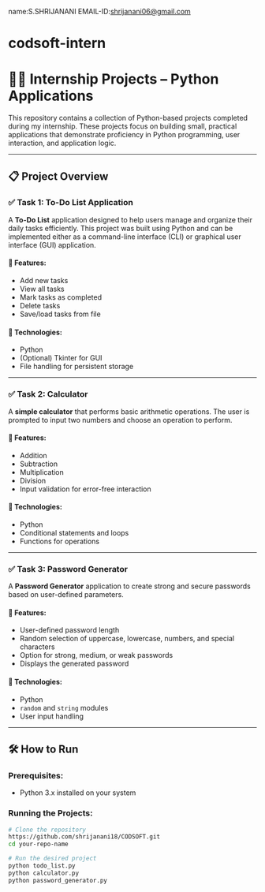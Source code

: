 name:S.SHRIJANANI
EMAIL-ID:shrijanani06@gmail.com
# codsoft-intern
# 🧑‍💻 Internship Projects – Python Applications

This repository contains a collection of Python-based projects completed during my internship. These projects focus on building small, practical applications that demonstrate proficiency in Python programming, user interaction, and application logic.

---

## 📋 Project Overview

### ✅ Task 1: To-Do List Application

A **To-Do List** application designed to help users manage and organize their daily tasks efficiently. This project was built using Python and can be implemented either as a command-line interface (CLI) or graphical user interface (GUI) application.

#### 🔹 Features:
- Add new tasks
- View all tasks
- Mark tasks as completed
- Delete tasks
- Save/load tasks from file

#### 🔧 Technologies:
- Python
- (Optional) Tkinter for GUI
- File handling for persistent storage

---

### ✅ Task 2: Calculator

A **simple calculator** that performs basic arithmetic operations. The user is prompted to input two numbers and choose an operation to perform.

#### 🔹 Features:
- Addition
- Subtraction
- Multiplication
- Division
- Input validation for error-free interaction

#### 🔧 Technologies:
- Python
- Conditional statements and loops
- Functions for operations

---

### ✅ Task 3: Password Generator

A **Password Generator** application to create strong and secure passwords based on user-defined parameters.

#### 🔹 Features:
- User-defined password length
- Random selection of uppercase, lowercase, numbers, and special characters
- Option for strong, medium, or weak passwords
- Displays the generated password

#### 🔧 Technologies:
- Python
- `random` and `string` modules
- User input handling

---

## 🛠️ How to Run

### Prerequisites:
- Python 3.x installed on your system

### Running the Projects:

```bash
# Clone the repository
https://github.com/shrijanani18/CODSOFT.git
cd your-repo-name

# Run the desired project
python todo_list.py
python calculator.py
python password_generator.py
